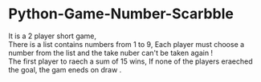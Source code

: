 # Python-Game-Number-Scarbble
It is a 2 player short game,  
There is a list contains numbers from 1 to 9, 
Each player must choose a number from the list and the take nuber can't be taken again !      
The first player to raech a sum of 15 wins, 
If none of the players eraeched the goal, the gam eneds on draw .
